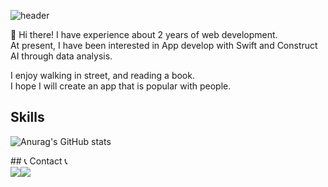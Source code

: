 <!-- 제목 -->
![header](https://capsule-render.vercel.app/api?type=rounded&color=auto&height=300&section=header&text=%Welcome%20to%20Shin%27s%20GitHub%&fontSize=40)


👋 Hi there! I have experience about 2 years of web development.     
At present, I have been interested in App develop with Swift and Construct AI through data analysis.

I enjoy walking in street, and reading a book.    
I hope I will create an app that is popular with people.


## Skills

<!-- stat 표시하기 -->
![Anurag's GitHub stats](https://github-readme-stats.vercel.app/api?username=shin-na-ra&show_icons=true&theme=gotham)


<div>
    ## 📞 Contact 📞
    <div style="display:flex; flex-direction:row;">
        <a href="mailto:narashin895@gmail.com">
            <img src="https://img.shields.io/badge/Gmail-EA4335?style=for-the-badge&logo=Gmail&logoColor=white"> 
        </a>
        <a href="https://open.kakao.com/o/sOrfKovg">
            <img src="https://img.shields.io/badge/KakaoTalk-FFCD00?style=for-the-badge&logoColor=black&logo=KakaoTalk"> 
        </a>
    </div><br>    
</div>

